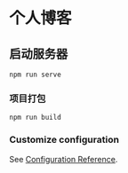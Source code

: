 # 个人博客

## 启动服务器
```
npm run serve
```

### 项目打包
```
npm run build
```

### Customize configuration
See [Configuration Reference](https://cli.vuejs.org/config/).
